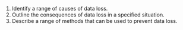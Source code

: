 1. Identify a range of causes of data loss.
2. Outline the consequences of data loss in a specified situation.
3. Describe a range of methods that can be used to prevent data loss.
